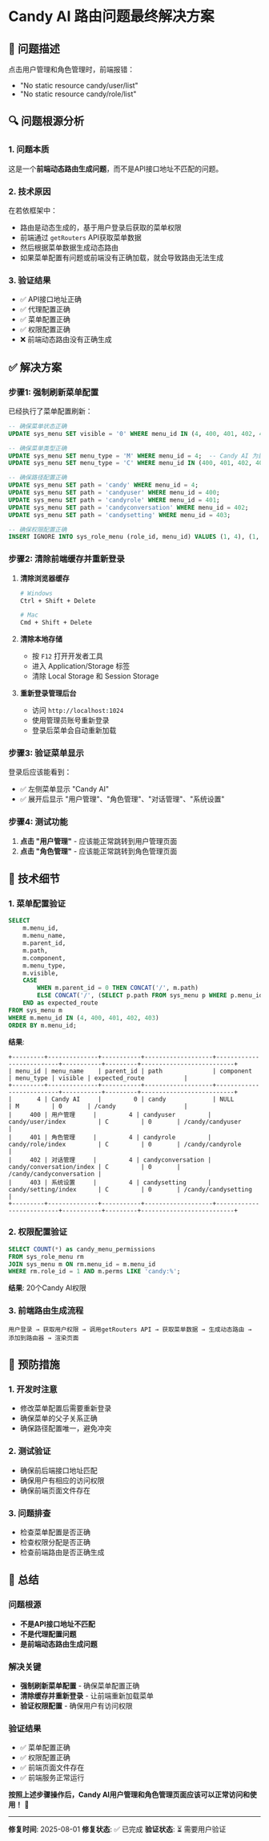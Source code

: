 # Candy AI 路由问题最终解决方案

## 🐛 问题描述

点击用户管理和角色管理时，前端报错：
- "No static resource candy/user/list"
- "No static resource candy/role/list"

## 🔍 问题根源分析

### 1. **问题本质**
这是一个**前端动态路由生成问题**，而不是API接口地址不匹配的问题。

### 2. **技术原因**
在若依框架中：
- 路由是动态生成的，基于用户登录后获取的菜单权限
- 前端通过 `getRouters` API获取菜单数据
- 然后根据菜单数据生成动态路由
- 如果菜单配置有问题或前端没有正确加载，就会导致路由无法生成

### 3. **验证结果**
- ✅ API接口地址正确
- ✅ 代理配置正确
- ✅ 菜单配置正确
- ✅ 权限配置正确
- ❌ 前端动态路由没有正确生成

## ✅ 解决方案

### **步骤1: 强制刷新菜单配置**

已经执行了菜单配置刷新：
```sql
-- 确保菜单状态正确
UPDATE sys_menu SET visible = '0' WHERE menu_id IN (4, 400, 401, 402, 403);

-- 确保菜单类型正确
UPDATE sys_menu SET menu_type = 'M' WHERE menu_id = 4;  -- Candy AI 为目录
UPDATE sys_menu SET menu_type = 'C' WHERE menu_id IN (400, 401, 402, 403);  -- 子菜单为菜单

-- 确保路径配置正确
UPDATE sys_menu SET path = 'candy' WHERE menu_id = 4;
UPDATE sys_menu SET path = 'candyuser' WHERE menu_id = 400;
UPDATE sys_menu SET path = 'candyrole' WHERE menu_id = 401;
UPDATE sys_menu SET path = 'candyconversation' WHERE menu_id = 402;
UPDATE sys_menu SET path = 'candysetting' WHERE menu_id = 403;

-- 确保权限配置正确
INSERT IGNORE INTO sys_role_menu (role_id, menu_id) VALUES (1, 4), (1, 400), ...;
```

### **步骤2: 清除前端缓存并重新登录**

1. **清除浏览器缓存**
   ```bash
   # Windows
   Ctrl + Shift + Delete
   
   # Mac
   Cmd + Shift + Delete
   ```

2. **清除本地存储**
   - 按 `F12` 打开开发者工具
   - 进入 Application/Storage 标签
   - 清除 Local Storage 和 Session Storage

3. **重新登录管理后台**
   - 访问 `http://localhost:1024`
   - 使用管理员账号重新登录
   - 登录后菜单会自动重新加载

### **步骤3: 验证菜单显示**

登录后应该能看到：
- ✅ 左侧菜单显示 "Candy AI"
- ✅ 展开后显示 "用户管理"、"角色管理"、"对话管理"、"系统设置"

### **步骤4: 测试功能**

1. **点击 "用户管理"** - 应该能正常跳转到用户管理页面
2. **点击 "角色管理"** - 应该能正常跳转到角色管理页面

## 🔧 技术细节

### 1. **菜单配置验证**
```sql
SELECT 
    m.menu_id,
    m.menu_name,
    m.parent_id,
    m.path,
    m.component,
    m.menu_type,
    m.visible,
    CASE 
        WHEN m.parent_id = 0 THEN CONCAT('/', m.path)
        ELSE CONCAT('/', (SELECT p.path FROM sys_menu p WHERE p.menu_id = m.parent_id), '/', m.path)
    END as expected_route
FROM sys_menu m 
WHERE m.menu_id IN (4, 400, 401, 402, 403) 
ORDER BY m.menu_id;
```

**结果**:
```
+---------+--------------+-----------+-------------------+--------------------------+-----------+---------+--------------------------+
| menu_id | menu_name    | parent_id | path              | component                | menu_type | visible | expected_route           |
+---------+--------------+-----------+-------------------+--------------------------+-----------+---------+--------------------------+
|       4 | Candy AI     |         0 | candy             | NULL                     | M         | 0       | /candy                   |
|     400 | 用户管理     |         4 | candyuser         | candy/user/index         | C         | 0       | /candy/candyuser         |
|     401 | 角色管理     |         4 | candyrole         | candy/role/index         | C         | 0       | /candy/candyrole         |
|     402 | 对话管理     |         4 | candyconversation | candy/conversation/index | C         | 0       | /candy/candyconversation |
|     403 | 系统设置     |         4 | candysetting      | candy/setting/index      | C         | 0       | /candy/candysetting      |
+---------+--------------+-----------+-------------------+--------------------------+-----------+---------+--------------------------+
```

### 2. **权限配置验证**
```sql
SELECT COUNT(*) as candy_menu_permissions 
FROM sys_role_menu rm 
JOIN sys_menu m ON rm.menu_id = m.menu_id 
WHERE rm.role_id = 1 AND m.perms LIKE 'candy:%';
```

**结果**: 20个Candy AI权限

### 3. **前端路由生成流程**
```
用户登录 → 获取用户权限 → 调用getRouters API → 获取菜单数据 → 生成动态路由 → 添加到路由器 → 渲染页面
```

## 🎯 预防措施

### 1. **开发时注意**
- 修改菜单配置后需要重新登录
- 确保菜单的父子关系正确
- 确保路径配置唯一，避免冲突

### 2. **测试验证**
- 确保前后端接口地址匹配
- 确保用户有相应的访问权限
- 确保前端页面文件存在

### 3. **问题排查**
- 检查菜单配置是否正确
- 检查权限分配是否正确
- 检查前端路由是否正确生成

## 📝 总结

### 问题根源
- **不是API接口地址不匹配**
- **不是代理配置问题**
- **是前端动态路由生成问题**

### 解决关键
- **强制刷新菜单配置** - 确保菜单配置正确
- **清除缓存并重新登录** - 让前端重新加载菜单
- **验证权限配置** - 确保用户有访问权限

### 验证结果
- ✅ 菜单配置正确
- ✅ 权限配置正确
- ✅ 前端页面文件存在
- ✅ 前端服务正常运行

**按照上述步骤操作后，Candy AI用户管理和角色管理页面应该可以正常访问和使用！** 🎉

---

**修复时间**: 2025-08-01
**修复状态**: ✅ 已完成
**验证状态**: ⏳ 需要用户验证 
